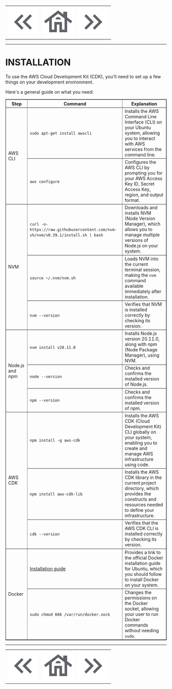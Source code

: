 <table align="center">
  <tr>
    <td>
        <a href="../docs/03-code-example.md">
        <img src="../static/icons/arrow_left.png" alt="Left" title="Constructs">
      </a>
    </td>
    <td>
      <a href="../../README.md">
        <img src="../static/icons/house.png" alt="Home" title="Back to the index">
      </a>
    </td>
    <td>
      <a href="../docs/05-app-folder-structure.md">
        <img src="../static/icons/arrow_right.png" alt="Right" title="Project folder structure">
      </a>
    </td>
  </tr>
</table>

---

# INSTALLATION

To use the AWS Cloud Development Kit (CDK), you'll need to set up a few things on your development environment.

Here's a general guide on what you need:

<table border="1" cellpadding="10">
  <tr>
    <th>Step</th>
    <th>Command</th>
    <th>Explanation</th>
  </tr>
  <tr>
    <td rowspan="2">AWS CLI</td>
    <td><code>sudo apt-get install awscli</code></td>
    <td>Installs the AWS Command Line Interface (CLI) on your Ubuntu system, allowing you to interact with AWS services from the command line.</td>
  </tr>
  <tr>
    <td><code>aws configure</code></td>
    <td>Configures the AWS CLI by prompting you for your AWS Access Key ID, Secret Access Key, region, and output format.</td>
  </tr>
  <tr>
    <td rowspan="3">NVM</td>
    <td><code>curl -o- https://raw.githubusercontent.com/nvm-sh/nvm/v0.39.1/install.sh | bash</code></td>
    <td>Downloads and installs NVM (Node Version Manager), which allows you to manage multiple versions of Node.js on your system.</td>
  </tr>
  <tr>
    <td><code>source ~/.nvm/nvm.sh</code></td>
    <td>Loads NVM into the current terminal session, making the <code>nvm</code> command available immediately after installation.</td>
  </tr>
  <tr>
    <td><code>nvm --version</code></td>
    <td>Verifies that NVM is installed correctly by checking its version.</td>
  </tr>
  <tr>
    <td rowspan="3">Node.js and npm</td>
    <td><code>nvm install v20.11.0</code></td>
    <td>Installs Node.js version 20.11.0, along with npm (Node Package Manager), using NVM.</td>
  </tr>
  <tr>
    <td><code>node --version</code></td>
    <td>Checks and confirms the installed version of Node.js.</td>
  </tr>
  <tr>
    <td><code>npm --version</code></td>
    <td>Checks and confirms the installed version of npm.</td>
  </tr>
  <tr>
    <td rowspan="3">AWS CDK</td>
    <td><code>npm install -g aws-cdk</code></td>
    <td>Installs the AWS CDK (Cloud Development Kit) CLI globally on your system, enabling you to create and manage AWS infrastructure using code.</td>
  </tr>
  <tr>
    <td><code>npm install aws-cdk-lib</code></td>
    <td>Installs the AWS CDK library in the current project directory, which provides the constructs and resources needed to define your infrastructure.</td>
  </tr>
  <tr>
    <td><code>cdk --version</code></td>
    <td>Verifies that the AWS CDK CLI is installed correctly by checking its version.</td>
  </tr>
  <tr>
    <td rowspan="2">Docker</td>
    <td><a href="https://docs.docker.com/engine/install/ubuntu/">Installation guide</a></td>
    <td>Provides a link to the official Docker installation guide for Ubuntu, which you should follow to install Docker on your system.</td>
  </tr>
  <tr>
    <td><code>sudo chmod 666 /var/run/docker.sock</code></td>
    <td>Changes the permissions on the Docker socket, allowing your user to run Docker commands without needing <code>sudo</code>.</td>
  </tr>
</table>



---

<table align="center">
  <tr>
    <td>
        <a href="../docs/03-code-example.md">
        <img src="../static/icons/arrow_left.png" alt="Left" title="Constructs">
      </a>
    </td>
    <td>
      <a href="../../README.md">
        <img src="../static/icons/house.png" alt="Home" title="Back to the index">
      </a>
    </td>
    <td>
      <a href="../docs/05-app-folder-structure.md">
        <img src="../static/icons/arrow_right.png" alt="Right" title="Project folder structure">
      </a>
    </td>
  </tr>
</table>